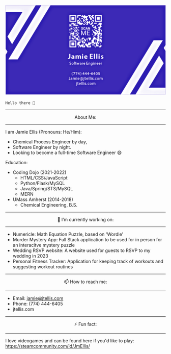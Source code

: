 
[![Header](https://github.com/JEllis66/JEllis66/blob/main/bCardPurp.png "Header")](https://jtellis.com/)

    Hello there 👋
  
---

<p align="center"> About Me: </p>

---

I am Jamie Ellis (Pronouns: He/Him):
- Chemical Process Engineer by day, 
- Software Engineer by night. 
- Looking to become a full-time Software Engineer 😄



Education:
- Coding Dojo (2021-2022)
  - HTML/CSS/JavaScript
  - Python/Flask/MySQL
  - Java/Spring/STS/MySQL
  - MERN
- UMass Amherst (2014-2018)
  - Chemical Engineering, B.S.

---

<p align="center"> 🔭 I’m currently working on: </p>

---

- Numericle: Math Equation Puzzle, based on 'Wordle'
- Murder Mystery App: Full Stack application to be used for in person for an interacitve mystery puzzle
- Wedding RSVP website: A website used for guests to RSVP to my wedding in 2023
- Personal Fitness Tracker: Application for keeping track of workouts and suggesting workout routines

---

<p align="center"> 📫 How to reach me: </p>

---

- Email: jamie@jtellis.com
- Phone: (774) 444-6405
- jtellis.com

---

<p align="center"> ⚡ Fun fact: </p>

---

I love videogames and can be found here if you'd like to play: https://steamcommunity.com/id/JmEllis/

<!--
**JEllis66/JEllis66** is a ✨ _special_ ✨ repository because its `README.md` (this file) appears on your GitHub profile.

Here are some ideas to get you started:

- 🔭 I’m currently working on ...
- 🌱 I’m currently learning ...
- 👯 I’m looking to collaborate on ...
- 🤔 I’m looking for help with ...
- 💬 Ask me about ...
- 📫 How to reach me: ...
- 😄 Pronouns: ...
- ⚡ Fun fact: ...
-->
